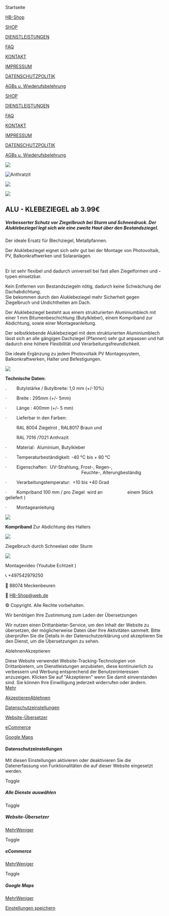 Startseite

















 



[HB-Shop](/)

[SHOP](/shop)

[DIENSTLEISTUNGEN](/dienstleistungen)

[FAQ](/faq)

[KONTAKT](/kontakt)

[IMPRESSUM](/impressum)

[DATENSCHUTZPOLITIK](/datenschutzpolitik)

[AGBs u. Wiederufsbelehrung](/agbs-u-wiederufsbelehrung)

[SHOP](/shop)

[DIENSTLEISTUNGEN](/dienstleistungen)

[FAQ](/faq)

[KONTAKT](/kontakt)

[IMPRESSUM](/impressum)

[DATENSCHUTZPOLITIK](/datenschutzpolitik)

[AGBs u. Wiederufsbelehrung](/agbs-u-wiederufsbelehrung)

![](/wp-content/uploads/go-x/u/144fdc22-2ffc-4acd-bfb8-f6eca64553ac/l0,t0,w1500,h2000/image-768x1024.jpg)

![](/wp-content/uploads/go-x/u/aaa8426d-06fb-4757-95a3-d97c56a8f704/l0,t187,w1391,h1625/image-256x299.jpg "Anthratzit")

![](/wp-content/uploads/go-x/u/45d24e05-3705-4f1b-9c7b-b07df9eb1a62/l0,t197,w1381,h1607/image-256x298.jpg)

![](/wp-content/uploads/go-x/u/63fc3c7a-0f4a-4f47-ac2c-9dcbbe9ba485/l0,t127,w1500,h1745/image-256x298.jpg)

**ALU - KLEBEZIEGEL ab 3.99€**
------------------------------

##### **Verbesserter Schutz vor Ziegelbruch bei Sturm und Schneedruck. Der Aluklebeziegel legt sich wie eine zweite Haut über den Bestandsziegel.**

Der ideale Ersatz für Blechziegel, Metallpfannen.

Der Aluklebeziegel eignet sich sehr gut bei der Montage von Photovoltaik, PV, Balkonkraftwerken und Solaranlagen.   
 

Er ist sehr flexibel und dadurch universell bei fast allen Ziegelformen und -typen einsetzbar. 

Kein Entfernen von Bestandsziegeln nötig, dadurch keine Schwächung der Dachabdichtung.  
Sie bekommen durch den Aluklebeziegel mehr Sicherheit gegen Ziegelbruch und Undichtheiten am Dach.

Der Aluklebeziegel besteht aus einem strukturierten Aluminiumblech mit einer 1 mm Bitumenbeschichtung (Butylkleber), einem Kompriband zur Abdichtung, sowie einer Montageanleitung.

Der selbstklebende Aluklebeziegel mit dem strukturierten Aluminiumblech lässt sich an alle gängigen Dachziegel (Pfannen) sehr gut anpassen und hat dadurch eine höhere Flexibilität und Verarbeitungsfreundlichkeit.

Die ideale Ergänzung zu jedem Photovoltaik PV Montagesystem, Balkonkraftwerken, Halter und Befestigungen.

![](/wp-content/uploads/go-x/u/c9b31957-fb72-4c0f-9273-04ad6cab917f/l0,t33,w2000,h1435/image-768x551.jpg)

**Technische Daten:**

.        Butylstärke / Butylbreite: 1,0 mm (+/-10%)

·        Breite : 295mm (+/- 5mm)

·        Länge : 400mm (+/- 5 mm)

·        Lieferbar in den Farben:

         RAL 8004 Ziegelrot , RAL8017 Braun und

         RAL 7016 /7021 Anthrazit

·        Material:  Aluminium, Butylkleber

·        Temperaturbeständigkeit: -40 °C bis + 80 °C

·        Eigenschaften:  UV-Strahlung, Frost-, Regen-,                                                                                                        Feuchte-, Alterungbeständig  
  
·        Verarbeitungstemperatur:  +10 bis +40 Grad

·        Kompriband 100 mm / pro Ziegel  wird an                    einem Stück geliefert )

·        Montageanleitung

![](/wp-content/uploads/go-x/u/fad796fe-798d-4464-b4c8-20e5c7a788b1/l0,t0,w2000,h2000/image-768x768.jpg)

**Kompriband** Zur Abdichtung des Halters

![](/wp-content/uploads/go-x/u/012f9b82-5e0f-4cd9-a172-9cac817be075/l250,t182,w1500,h1253/image-768x642.jpg)

Ziegelbruch durch Schneelast oder Sturm

![](/wp-content/uploads/go-x/u/07eb7b45-1723-4b61-94e3-e241503f52de/l3,t1,w308,h308/image.png)

Montagevideo (Youtube Echtzeit )

📞 +497542979250

📌 88074 Meckenbeuren

📧 HB-Shop@web.de

© Copyright. Alle Rechte vorbehalten.

Wir benötigen Ihre Zustimmung zum Laden der Übersetzungen

Wir nutzen einen Drittanbieter-Service, um den Inhalt der Website zu übersetzen, der möglicherweise Daten über Ihre Aktivitäten sammelt. Bitte überprüfen Sie die Details in der Datenschutzerklärung und akzeptieren Sie den Dienst, um die Übersetzungen zu sehen.

AblehnenAkzeptieren

Diese Website verwendet Website-Tracking-Technologien von Drittanbietern, um Dienstleistungen anzubieten, diese kontinuierlich zu verbessern und Werbung entsprechend der Benutzerinteressen anzuzeigen.
Klicken Sie auf "Akzeptieren" wenn Sie damit einverstanden sind. Sie können Ihre Einwilligung jederzeit widerrufen oder ändern.   
[Mehr](#)

[Akzeptieren](#)[Ablehnen](#)

[Datenschutzeinstellungen](#)

[Website-Übersetzer](#websiteTranslator)

[eCommerce](#shops)

[Google Maps](#maps)

#### Datenschutzeinstellungen

Mit diesen Einstellungen aktivieren oder deaktivieren Sie die Datenerfassung von Funktionalitäten die auf dieser Website eingesetzt werden.

Toggle

##### Alle Dienste auswählen

Toggle

##### Website-Übersetzer

[MehrWeniger](#)

Toggle

##### eCommerce

[MehrWeniger](#)

Toggle

##### Google Maps

[MehrWeniger](#)

[Einstellungen speichern](#)